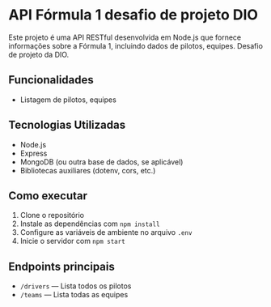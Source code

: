 # API Fórmula 1 desafio de projeto DIO

Este projeto é uma API RESTful desenvolvida em Node.js que fornece informações sobre a Fórmula 1, incluindo dados de pilotos, equipes. Desafio de projeto da DIO.

## Funcionalidades

- Listagem de pilotos, equipes

## Tecnologias Utilizadas

- Node.js
- Express
- MongoDB (ou outra base de dados, se aplicável)
- Bibliotecas auxiliares (dotenv, cors, etc.)

## Como executar

1. Clone o repositório
2. Instale as dependências com `npm install`
3. Configure as variáveis de ambiente no arquivo `.env`
4. Inicie o servidor com `npm start`

## Endpoints principais

- `/drivers` — Lista todos os pilotos
- `/teams` — Lista todas as equipes
